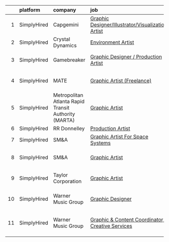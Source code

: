 

|    | platform    | company                                              | job                                                                                                                                                          | update_time   | location                   |
|---:|:------------|:-----------------------------------------------------|:-------------------------------------------------------------------------------------------------------------------------------------------------------------|:--------------|:---------------------------|
|  1 | SimplyHired | Capgemini                                            | [Graphic Designer/Illustrator/Visualization Artist](https://www.simplyhired.com/job/RIHTYzCgTdy0wneQUIelOgksFbZjPTFxK9aLOqWSGl4Cr2DIHPpEYA?q=graphic+artist) | Recently      | Chicago, IL                |
|  2 | SimplyHired | Crystal Dynamics                                     | [Environment Artist](https://www.simplyhired.com/job/qdDJqJd-HS6N9AsfcAfAvaJfS6_LGqgcOoGyOVNCb-Pij9y4BkF6Rw?q=graphic+artist)                                | Recently      | Austin, TX                 |
|  3 | SimplyHired | Gamebreaker                                          | [Graphic Designer / Production Artist](https://www.simplyhired.com/job/9vgmw92oGz2Z5-RjfOIGLgVJdFC9rcXm4Ue3vTTgFVGguOBeyWefoA?q=graphic+artist)              | 6d            | San Antonio, TX            |
|  4 | SimplyHired | MATE                                                 | [Graphic Artist (Freelance)](https://www.simplyhired.com/job/0DJnr7H5QPjP6G292Zv43b_Hvi4yNpIFWqN_YMlrhz_btdjNhXFehQ?q=graphic+artist)                        | Recently      | Los Angeles, CA            |
|  5 | SimplyHired | Metropolitan Atlanta Rapid Transit Authority (MARTA) | [Graphic Artist](https://www.simplyhired.com/job/BI3G8oegUG6tMLhW_nO_Jroa9rTsa0ijtHtXMrO71bE68imLPZBuEg?q=graphic+artist)                                    | 9d            | Atlanta, GA                |
|  6 | SimplyHired | RR Donnelley                                         | [Production Artist](https://www.simplyhired.com/job/A-e5Jy5QLX7yCXZkkXQr8NoNfBW0eWkTUbX1ecJOo6HczCuHEc1zsQ?q=graphic+artist)                                 | 6d            | Remote                     |
|  7 | SimplyHired | SM&A                                                 | [Graphic Artist For Space Systems](https://www.simplyhired.com/job/FQd84VOh2mv3TznU2vl2pnEKqQQWd_WsglftaPP6OfflevYAs5TnjQ?q=graphic+artist)                  | Recently      | Remote                     |
|  8 | SimplyHired | SM&A                                                 | [Graphic Artist](https://www.simplyhired.com/job/RkAsJVlpV2_VG4QTJXIJt7w43lp3FQajWtP7mKqhWerpFo_M2h73RQ?q=graphic+artist)                                    | Recently      | United States +4 locations |
|  9 | SimplyHired | Taylor Corporation                                   | [Graphic Artist](https://www.simplyhired.com/job/-v78-EouQmM8dPwEvqfPV9LSyY9pUyr5qylWFxUVIPOPGgPpQdXjzw?q=graphic+artist)                                    | 11d           | North Mankato, MN          |
| 10 | SimplyHired | Warner Music Group                                   | [Graphic Designer](https://www.simplyhired.com/job/MlKDYvktCXSsvDZqSQjBSeMjY11nfGPWBIlVJoXs6QpRwu5vtDHUpw?q=graphic+artist)                                  | 6d            | Los Angeles, CA            |
| 11 | SimplyHired | Warner Music Group                                   | [Graphic & Content Coordinator, Creative Services](https://www.simplyhired.com/job/fyikp0td_Apq5tP_E3Ou3OyjncU1PqonWw55M8xpxFQHTeb6Qp9hZg?q=graphic+artist)  | 12d           | New York, NY +1 location   |